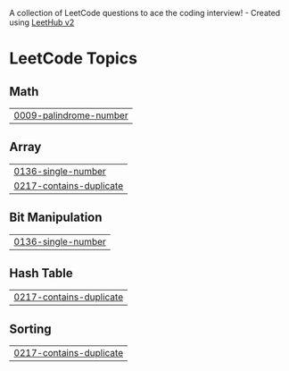 A collection of LeetCode questions to ace the coding interview! - Created using [LeetHub v2](https://github.com/arunbhardwaj/LeetHub-2.0)
<!---LeetCode Topics Start-->
# LeetCode Topics
## Math
|  |
| ------- |
| [0009-palindrome-number](https://github.com/cm313/LeetCode/tree/master/0009-palindrome-number) |
## Array
|  |
| ------- |
| [0136-single-number](https://github.com/cm313/LeetCode/tree/master/0136-single-number) |
| [0217-contains-duplicate](https://github.com/cm313/LeetCode/tree/master/0217-contains-duplicate) |
## Bit Manipulation
|  |
| ------- |
| [0136-single-number](https://github.com/cm313/LeetCode/tree/master/0136-single-number) |
## Hash Table
|  |
| ------- |
| [0217-contains-duplicate](https://github.com/cm313/LeetCode/tree/master/0217-contains-duplicate) |
## Sorting
|  |
| ------- |
| [0217-contains-duplicate](https://github.com/cm313/LeetCode/tree/master/0217-contains-duplicate) |
<!---LeetCode Topics End-->